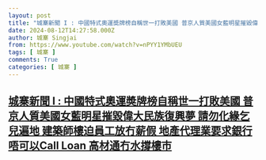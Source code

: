 ```yaml
---
layout: post
title: "城寨新聞 I : 中國特式奧運奬牌榜自稱世一打敗美國 普京人質美國女藍明星摧毀偉大民族復興夢 請勿化緣乞兒遍地 建築師樓迫員工放冇薪假 地產代理業要求銀行唔可以Call Loan 高材通冇水撐樓市"
date: 2024-08-12T14:27:58.000Z
author: 城寨 Singjai
from: https://www.youtube.com/watch?v=nPYY1YMbUEU
tags: [ 城寨 ]
comments: True
categories: [ 城寨 ]
---
```

<!--1723472878000-->
[城寨新聞 I : 中國特式奧運奬牌榜自稱世一打敗美國 普京人質美國女藍明星摧毀偉大民族復興夢 請勿化緣乞兒遍地 建築師樓迫員工放冇薪假 地產代理業要求銀行唔可以Call Loan 高材通冇水撐樓市](https://www.youtube.com/watch?v=nPYY1YMbUEU)
------

<div>

</div>
